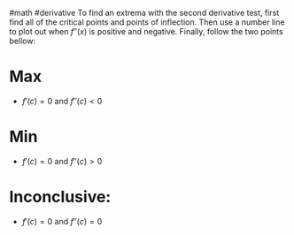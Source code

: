 #math #derivative 
To find an extrema with the second derivative test, first find all of the critical points and points of inflection. Then use a number line to plot out when $f''(x)$ is positive and negative. Finally, follow the two points bellow:
# Max
- $f'(c)=0$ and $f''(c)<0$
# Min
- $f'(c)=0$ and $f''(c)>0$
# Inconclusive:
- $f'(c)=0$ and $f''(c)=0$
